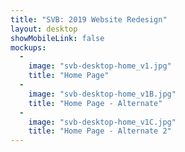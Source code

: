 ```yaml
---
title: "SVB: 2019 Website Redesign"
layout: desktop
showMobileLink: false
mockups:
  -
    image: "svb-desktop-home_v1.jpg"
    title: "Home Page"
  -
    image: "svb-desktop-home_v1B.jpg"
    title: "Home Page - Alternate"
  -
    image: "svb-desktop-home_v1C.jpg"
    title: "Home Page - Alternate 2"
---
```

